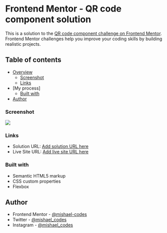 # Frontend Mentor - QR code component solution

This is a solution to the [QR code component challenge on Frontend Mentor](https://www.frontendmentor.io/challenges/qr-code-component-iux_sIO_H). Frontend Mentor challenges help you improve your coding skills by building realistic projects. 

## Table of contents

- [Overview](#overview)
  - [Screenshot](#screenshot)
  - [Links](#links)
- [My process]
  - [Built with](#built-with)
- [Author](#author)





### Screenshot

![](.images/screenshot.png)

### Links

- Solution URL: [Add solution URL here](https://www.frontendmentor.io/solutions/qr-code-page-using-html-and-css-Y4mtpzot31)
- Live Site URL: [Add live site URL here](https://mishael-codes.github.io/QR-Code-Challenge-Frontend-Mentor)

### Built with

- Semantic HTML5 markup
- CSS custom properties
- Flexbox

## Author

- Frontend Mentor - [@mishael-codes](https://www.frontendmentor.io/profile/mishael-codes)
- Twitter - [@mishael_codes](https://www.twitter.com/mishael_codes)
- Instagram - [@mishael_codes](https://www.instagram.com/mishael_codes)

